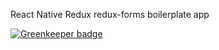 React Native 
Redux
redux-forms
boilerplate app


[![Greenkeeper badge](https://badges.greenkeeper.io/toi16/reduxBoiler.svg)](https://greenkeeper.io/)